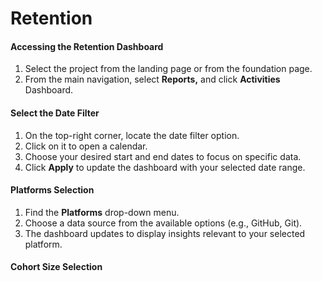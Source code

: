 # Retention

#### Accessing the Retention Dashboard

1. Select the project from the landing page or from the foundation page.
2. From the main navigation, select **Reports,** and click **Activities** Dashboard.

#### Select the Date Filter

1. On the top-right corner, locate the date filter option.
2. Click on it to open a calendar.
3. Choose your desired start and end dates to focus on specific data.
4. Click **Apply** to update the dashboard with your selected date range.

#### Platforms Selection

1. Find the **Platforms** drop-down menu.
2. Choose a data source from the available options (e.g., GitHub, Git).
3. The dashboard updates to display insights relevant to your selected platform.

#### Cohort Size Selection



